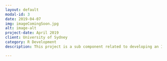 ```yaml
---
layout: default
modal-id: 3
date: 2019-04-07
img: imageComingSoon.jpg
alt: image-alt
project-date: April 2019
client: University of Sydney
category: R Development
description: This project is a sub component related to developing an Intelligent Automation Dashboard. The dashboard will be used as a self service analytics tool were users will be able to extract performance information related to processes, workqueues, resources, and utilisation etc. This specific project focuses on the Process related components of that dashboard.

---
```

